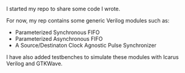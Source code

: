 I started my repo to share some code I wrote.

For now, my rep contains some generic Verilog modules such as:
* Parameterized Synchronous FIFO
* Parameterized Asynchronous FIFO
* A Source/Destinaton Clock Agnostic Pulse Synchronizer

I have also added testbenches to simulate these modules with Icarus Verilog and GTKWave.


